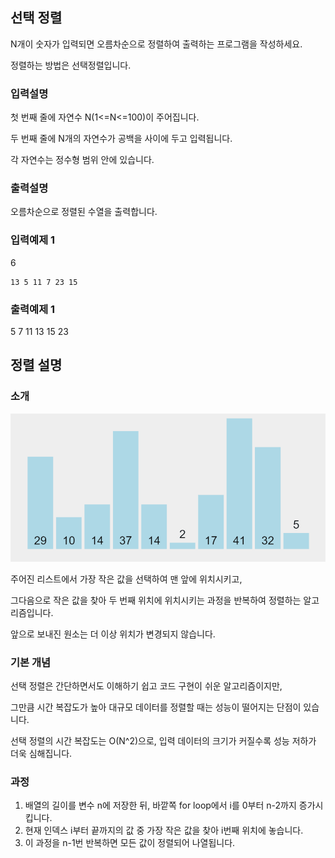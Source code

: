 ## 선택 정렬

N개이 숫자가 입력되면 오름차순으로 정렬하여 출력하는 프로그램을 작성하세요.

정렬하는 방법은 선택정렬입니다.

### 입력설명

첫 번째 줄에 자연수 N(1<=N<=100)이 주어집니다.

두 번째 줄에 N개의 자연수가 공백을 사이에 두고 입력됩니다.

각 자연수는 정수형 범위 안에 있습니다.

### 출력설명

오름차순으로 정렬된 수열을 출력합니다.

### 입력예제 1

6

```
13 5 11 7 23 15
```

### 출력예제 1

5 7 11 13 15 23

## 정렬 설명

### 소개

<img src="../../assets/sl.gif" />

주어진 리스트에서 가장 작은 값을 선택하여 맨 앞에 위치시키고,

그다음으로 작은 값을 찾아 두 번째 위치에 위치시키는 과정을 반복하여 정렬하는 알고리즘입니다.

앞으로 보내진 원소는 더 이상 위치가 변경되지 않습니다.

### 기본 개념

선택 정렬은 간단하면서도 이해하기 쉽고 코드 구현이 쉬운 알고리즘이지만,

그만큼 시간 복잡도가 높아 대규모 데이터를 정렬할 때는 성능이 떨어지는 단점이 있습니다.

선택 정렬의 시간 복잡도는 O(N^2)으로, 입력 데이터의 크기가 커질수록 성능 저하가 더욱 심해집니다.

### 과정

1. 배열의 길이를 변수 n에 저장한 뒤, 바깥쪽 for loop에서 i를 0부터 n-2까지 증가시킵니다.
2. 현재 인덱스 i부터 끝까지의 값 중 가장 작은 값을 찾아 i번째 위치에 놓습니다.
3. 이 과정을 n-1번 반복하면 모든 값이 정렬되어 나열됩니다.
